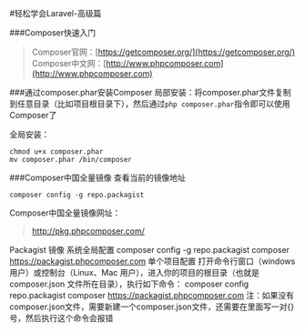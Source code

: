 #轻松学会Laravel-高级篇

###Composer快速入门
>Composer官网：[https://getcomposer.org/](https://getcomposer.org/)  
>Composer中文网：[http://www.phpcomposer.com](http://www.phpcomposer.com)

###通过composer.phar安装Composer
局部安装：将composer.phar文件复制到任意目录（比如项目根目录下），然后通过`php composer.phar`指令即可以使用Composer了

全局安装：
```
chmod u+x composer.phar
mv composer.phar /bin/composer
```

###Composer中国全量镜像
查看当前的镜像地址
```
composer config -g repo.packagist
```

Composer中国全量镜像网址：
>http://pkg.phpcomposer.com/

Packagist 镜像
系统全局配置
composer config -g repo.packagist composer https://packagist.phpcomposer.com
单个项目配置
打开命令行窗口（windows用户）或控制台（Linux、Mac 用户），进入你的项目的根目录（也就是 composer.json 文件所在目录），执行如下命令：
composer config repo.packagist composer https://packagist.phpcomposer.com
注：如果没有composer.json文件，需要新建一个composer.json文件，还需要在里面写一对{}号，然后执行这个命令会报错
